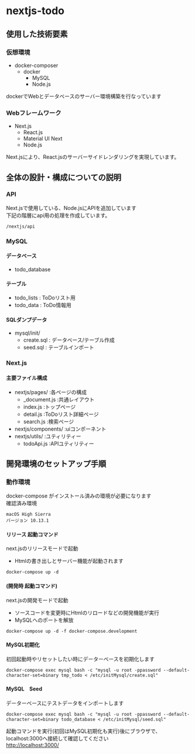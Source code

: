 # nextjs-todo

## 使用した技術要素
### 仮想環境
+ docker-composer
  + docker
    + MySQL
    + Node.js

dockerでWebとデータベースのサーバー環境構築を行なっています

### Webフレームワーク
+ Next.js
  + React.js
  + Material UI Next
  + Node.js

Next.jsにより、React.jsのサーバーサイドレンダリングを実現しています。

## 全体の設計・構成についての説明
### API
Next.jsで使用している、Node.jsにAPIを追加しています<br>
下記の階層にapi用の処理を作成しています。
```
/nextjs/api
```

### MySQL
#### データベース
+ todo_database
#### テーブル
+ todo_lists : ToDoリスト用
+ todo_data : ToDo情報用
#### SQLダンプデータ
+ mysql/init/
  + create.sql : データベース/テーブル作成
  + seed.sql   : テーブルインポート

### Next.js
#### 主要ファイル構成
+ nextjs/pages/     :各ページの構成
  + _document.js      :共通レイアウト
  + index.js          :トップページ
  + detail.js         :ToDoリスト詳細ページ
  + search.js         :検索ページ
+ nextjs/components/ :uiコンポーネント
+ nextjs/utils/      :ユティリティー
  + todoApi.js        :APIユティリティー

## 開発環境のセットアップ手順
### 動作環境
docker-compose がインストール済みの環境が必要になります<br>
確認済み環境
```
macOS High Sierra
バージョン 10.13.1
```

#### リリース 起動コマンド

next.jsのリリースモードで起動<br>
+ Htmlの書き出しとサーバー機能が起動されます
```
docker-compose up -d
```


#### (開発時 起動コマンド)

next.jsの開発モードで起動<br>
+ ソースコードを変更時にHtmlのリロードなどの開発機能が実行<br>
+ MySQLへのポートを解放
```
docker-compose up -d -f docker-compose.development
```

#### MySQL初期化
初回起動時やリセットしたい時にデーターベースを初期化します
```
docker-compose exec mysql bash -c "mysql -u root -ppassword --default-character-set=binary tmp_todo < /etc/initMysql/create.sql"
```

#### MySQL　Seed
データーベースにテストデータをインポートします
```
docker-compose exec mysql bash -c "mysql -u root -ppassword --default-character-set=binary todo_database < /etc/initMysql/seed.sql"
```

起動コマンドを実行(初回はMySQL初期化も実行)後にブラウザで、localhost:3000へ接続して確認してください<br>
[http://localhost:3000/](http://localhost:3000/)
